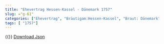 ```yaml
---
title: "Ehevertrag Hessen-Kassel - Dänemark 1757"
slug: ="g-61"
categories: ["Ehevertrag", "Bräutigam:Hessen-Kassel", "Braut: Dänemark", "Eheschließung vollzogen?:Ja", "verschiedenkonfessionelle Ehe?:Ja", "Dynastie Bräutigam:Hessen (Kassel)", "Akteur Bräutigam:Hessen (Kassel)", "Akteur Braut:Oldenburg (Dänemark)", "Textbezug?:nein", "Ständisch?:nein", "Ratifikation?:ja", "Sonstiges?:nein", "Bräutigam:Hessen-Kassel", "Braut: Dänemark"]
tags: [ "1757"]
---
```

<!--more-->
{{<v178>}}
[Download Json](/vertraege/vertrag-61.json)